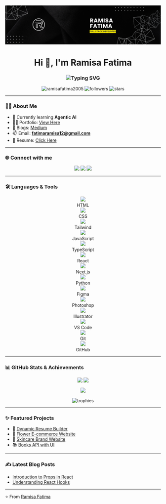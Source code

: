 ![logo](https://github.com/RamisaFatima2005/RamisaFatima2005/blob/main/banner.png)

<h1 align="center">Hi 👋, I'm Ramisa Fatima</h1>
<h3 align="center">
  <img src="https://readme-typing-svg.herokuapp.com?font=Fira+Code&weight=600&pause=1000&color=36BCF7&center=true&vCenter=true&width=500&lines=Full+Stack+Developer;Graphic+Designer;Agentic+AI+Developer" alt="Typing SVG" />
</h3>


<p align="center"> 
  <img src="https://komarev.com/ghpvc/?username=ramisafatima2005&label=Profile%20views&color=0e75b6&style=flat" alt="ramisafatima2005" /> 
  <img src="https://img.shields.io/github/followers/ramisafatima2005?label=Followers&style=social" alt="followers"/>
  <img src="https://img.shields.io/github/stars/ramisafatima2005?label=Stars&style=social" alt="stars"/>
</p>

---

### 👩‍💻 About Me  
- 🌱 Currently learning **Agentic AI**  
- 👨‍💻 Portfolio: [View Here](https://portfolio-fawn-one-lkcwp7zc52.vercel.app/)  
- 📝 Blogs: [Medium](https://medium.com/@ramisafatima67)  
- 📫 Email: **fatimaramisa12@gmail.com**  
- 📄 Resume: [Click Here](https://drive.google.com/file/d/1jFNbNO385eTOrR_MLsKuQHgr6xnI1YCN/view?usp=sharing)  

---

### 🌐 Connect with me  
<p align="center">
  <a href="https://twitter.com/ramisafatima_05"><img src="https://img.shields.io/badge/Twitter-%231DA1F2.svg?&style=for-the-badge&logo=twitter&logoColor=white" /></a>
  <a href="https://www.linkedin.com/in/ramisa-fatima-8639822b8/"><img src="https://img.shields.io/badge/LinkedIn-%230077B5.svg?&style=for-the-badge&logo=linkedin&logoColor=white" /></a>
  <a href="https://discord.com/users/@ramisa0837"><img src="https://img.shields.io/badge/Discord-%235865F2.svg?&style=for-the-badge&logo=discord&logoColor=white" /></a>
</p>

---

### 🛠️ Languages & Tools  
<p align="center">
  <div align="center">
    <img src="https://skillicons.dev/icons?i=html" width="40"/><br>HTML
  </div>
  <div align="center">
    <img src="https://skillicons.dev/icons?i=css" width="40"/><br>CSS
  </div>
  <div align="center">
    <img src="https://skillicons.dev/icons?i=tailwind" width="40"/><br>Tailwind
  </div>
  <div align="center">
    <img src="https://skillicons.dev/icons?i=js" width="40"/><br>JavaScript
  </div>
  <div align="center">
    <img src="https://skillicons.dev/icons?i=ts" width="40"/><br>TypeScript
  </div>
  <div align="center">
    <img src="https://skillicons.dev/icons?i=react" width="40"/><br>React
  </div>
  <div align="center">
    <img src="https://skillicons.dev/icons?i=nextjs" width="40"/><br>Next.js
  </div>
  <div align="center">
    <img src="https://skillicons.dev/icons?i=python" width="40"/><br>Python
  </div>
  <div align="center">
    <img src="https://skillicons.dev/icons?i=figma" width="40"/><br>Figma
  </div>
  <div align="center">
    <img src="https://skillicons.dev/icons?i=ps" width="40"/><br>Photoshop
  </div>
  <div align="center">
    <img src="https://skillicons.dev/icons?i=ai" width="40"/><br>Illustrator
  </div>
  <div align="center">
    <img src="https://skillicons.dev/icons?i=vscode" width="40"/><br>VS Code
  </div>
  <div align="center">
    <img src="https://skillicons.dev/icons?i=git" width="40"/><br>Git
  </div>
  <div align="center">
    <img src="https://skillicons.dev/icons?i=github" width="40"/><br>GitHub
  </div>
</p>


---

### 📊 GitHub Stats & Achievements  
<p align="center">
  <img src="https://github-readme-stats.vercel.app/api?username=ramisafatima2005&show_icons=true&theme=radical" height="160"/>
  <img src="https://github-readme-stats.vercel.app/api/top-langs?username=ramisafatima2005&layout=compact&theme=radical" height="160"/>
</p>

<p align="center">
  <img src="https://github-readme-streak-stats.herokuapp.com?user=ramisafatima2005&theme=radical&hide_border=false" height="160"/>
</p>

<p align="center">
  <img src="https://github-profile-trophy.vercel.app/?username=ramisafatima2005&theme=radical&margin-w=15&margin-h=15" alt="trophies"/>
</p>

---

### ✨ Featured Projects  
- 📌 [Dynamic Resume Builder](https://github.com/RamisaFatima2005/dynamic-resume)  
- 🌸 [Flower E-commerce Website](https://github.com/RamisaFatima2005/flower-shop)  
- 🧴 [Skincare Brand Website](https://github.com/RamisaFatima2005/skincare-website)  
- 📚 [Books API with UI](https://github.com/RamisaFatima2005/books-api)  

---

### ✍️ Latest Blog Posts  
- [Introduction to Props in React](https://medium.com/@ramisafatima67)  
- [Understanding React Hooks](https://medium.com/@ramisafatima67)  

---

⭐️ From [Ramisa Fatima](https://github.com/RamisaFatima2005)
